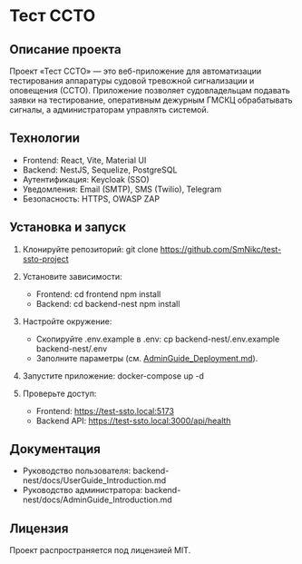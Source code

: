 # Тест ССТО

## Описание проекта
Проект «Тест ССТО» — это веб-приложение для автоматизации тестирования аппаратуры судовой тревожной сигнализации и оповещения (ССТО). Приложение позволяет судовладельцам подавать заявки на тестирование, оперативным дежурным ГМСКЦ обрабатывать сигналы, а администраторам управлять системой.

## Технологии
- Frontend: React, Vite, Material UI
- Backend: NestJS, Sequelize, PostgreSQL
- Аутентификация: Keycloak (SSO)
- Уведомления: Email (SMTP), SMS (Twilio), Telegram
- Безопасность: HTTPS, OWASP ZAP

## Установка и запуск
1. Клонируйте репозиторий:
    git clone https://github.com/SmNikc/test-ssto-project

2. Установите зависимости:
    - Frontend:
        cd frontend
        npm install
    - Backend:
        cd backend-nest
        npm install

3. Настройте окружение:
    - Скопируйте .env.example в .env:
        cp backend-nest/.env.example backend-nest/.env
    - Заполните параметры (см. [AdminGuide_Deployment.md](backend-nest/docs/AdminGuide_Deployment.md)).

4. Запустите приложение:
    docker-compose up -d

5. Проверьте доступ:
    - Frontend: https://test-ssto.local:5173
    - Backend API: https://test-ssto.local:3000/api/health

## Документация
- Руководство пользователя: backend-nest/docs/UserGuide_Introduction.md
- Руководство администратора: backend-nest/docs/AdminGuide_Introduction.md

## Лицензия
Проект распространяется под лицензией MIT.
